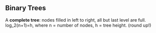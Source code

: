 ## Binary Trees

A **complete tree**: nodes filled in left to right, all but last level are full.
log_2(n+1)=h, where n = number of nodes, h = tree height. (round up!)